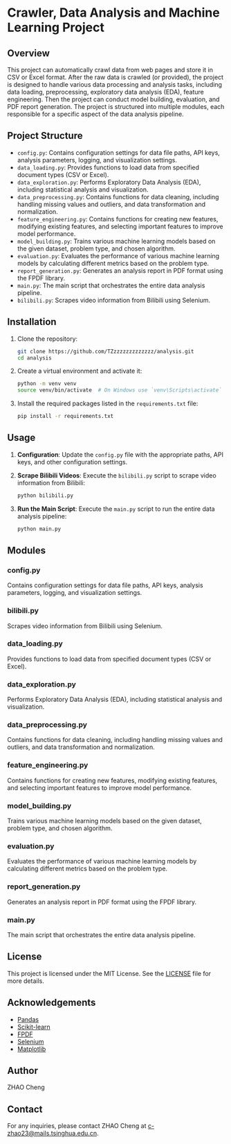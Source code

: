 # Crawler, Data Analysis and Machine Learning Project

## Overview

This project can automatically crawl data from web pages and store it in CSV or Excel format. 
After the raw data is crawled (or provided), the project is designed to handle various data processing and analysis tasks, including data loading, preprocessing, exploratory data analysis (EDA), feature engineering.
Then the project can conduct model building, evaluation, and PDF report generation. 
The project is structured into multiple modules, each responsible for a specific aspect of the data analysis pipeline.

## Project Structure

- `config.py`: Contains configuration settings for data file paths, API keys, analysis parameters, logging, and visualization settings.
- `data_loading.py`: Provides functions to load data from specified document types (CSV or Excel).
- `data_exploration.py`: Performs Exploratory Data Analysis (EDA), including statistical analysis and visualization.
- `data_preprocessing.py`: Contains functions for data cleaning, including handling missing values and outliers, and data transformation and normalization.
- `feature_engineering.py`: Contains functions for creating new features, modifying existing features, and selecting important features to improve model performance.
- `model_building.py`: Trains various machine learning models based on the given dataset, problem type, and chosen algorithm.
- `evaluation.py`: Evaluates the performance of various machine learning models by calculating different metrics based on the problem type.
- `report_generation.py`: Generates an analysis report in PDF format using the FPDF library.
- `main.py`: The main script that orchestrates the entire data analysis pipeline.
- `bilibili.py`: Scrapes video information from Bilibili using Selenium.

## Installation

1. Clone the repository:
    ```sh
    git clone https://github.com/TZzzzzzzzzzzzzz/analysis.git
    cd analysis
    ```

2. Create a virtual environment and activate it:
    ```sh
    python -m venv venv
    source venv/bin/activate  # On Windows use `venv\Scripts\activate`
    ```

3. Install the required packages listed in the `requirements.txt` file:
    ```sh
    pip install -r requirements.txt
    ```


## Usage

1. **Configuration**: Update the `config.py` file with the appropriate paths, API keys, and other configuration settings.

2. **Scrape Bilibili Videos**: Execute the `bilibili.py` script to scrape video information from Bilibili:
    ```sh
    python bilibili.py
    ```

3. **Run the Main Script**: Execute the `main.py` script to run the entire data analysis pipeline:
    ```sh
    python main.py
    ```

## Modules

### config.py
Contains configuration settings for data file paths, API keys, analysis parameters, logging, and visualization settings.

### bilibili.py
Scrapes video information from Bilibili using Selenium.

### data_loading.py
Provides functions to load data from specified document types (CSV or Excel).

### data_exploration.py
Performs Exploratory Data Analysis (EDA), including statistical analysis and visualization.

### data_preprocessing.py
Contains functions for data cleaning, including handling missing values and outliers, and data transformation and normalization.

### feature_engineering.py
Contains functions for creating new features, modifying existing features, and selecting important features to improve model performance.

### model_building.py
Trains various machine learning models based on the given dataset, problem type, and chosen algorithm.

### evaluation.py
Evaluates the performance of various machine learning models by calculating different metrics based on the problem type.

### report_generation.py
Generates an analysis report in PDF format using the FPDF library.

### main.py
The main script that orchestrates the entire data analysis pipeline.

## License

This project is licensed under the MIT License. See the [LICENSE](LICENSE) file for more details.

## Acknowledgements

- [Pandas](https://pandas.pydata.org/)
- [Scikit-learn](https://scikit-learn.org/)
- [FPDF](http://www.fpdf.org/)
- [Selenium](https://www.selenium.dev/)
- [Matplotlib](https://matplotlib.org/)

## Author

ZHAO Cheng

## Contact

For any inquiries, please contact ZHAO Cheng at [c-zhao23@mails.tsinghua.edu.cn](mailto:c-zhao23@mails.tsinghua.edu.cn).